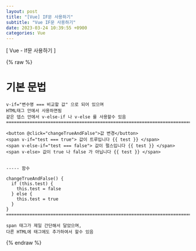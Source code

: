 ```yaml
---
layout: post
title: "[Vue] IF문 사용하기"
subtitle: "Vue IF문 사용하기"
date: 2023-03-24 10:39:55 +0900
categories: Vue
---
```

[ Vue - If문 사용하기 ] 

{% raw %}
# 기본 문법
	v-if="변수명 === 비교할 값" 으로 되어 있으며
	HTML태그 안에서 사용하면됨
	같은 뎁스 안에서 v-else-if 나 v-else 를 사용할수 있음
	=================================================================================================================

	<button @click="changeTrueAndFalse">값 변경</button>
	<span v-if="test === true"> 값이 트루입니다 {{ test }} </span>
    <span v-else-if="test === false"> 값이 펄스입니다 {{ test }} </span>
	<span v-else> 값이 true 나 false 가 아닙니다 {{ test }} </span>


	----- 함수

    changeTrueAndFalse() {
      if (this.test) {
        this.test = false
      } else {
        this.test = true
      }
    }
	=================================================================================================================

	span 태그가 제일 간단해서 달았으며,
	다른 HTML에 태그에도 추가하여서 할수 있음

	
{% endraw %}
